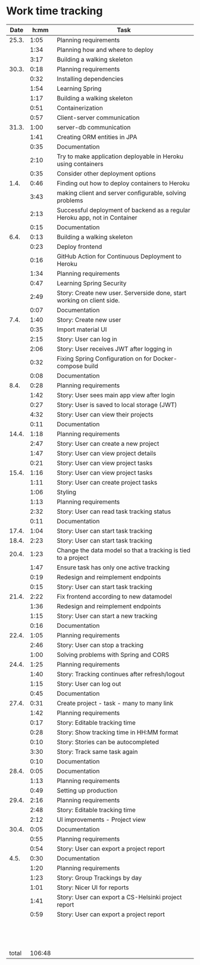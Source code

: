 # Work time tracking

| Date  | h:mm   | Task                                                                       |
| ----- | ------ | -------------------------------------------------------------------------- |
| 25.3. | 1:05   | Planning requirements                                                      |
|       | 1:34   | Planning how and where to deploy                                           |
|       | 3:17   | Building a walking skeleton                                                |
| 30.3. | 0:18   | Planning requirements                                                      |
|       | 0:32   | Installing dependencies                                                    |
|       | 1:54   | Learning Spring                                                            |
|       | 1:17   | Building a walking skeleton                                                |
|       | 0:51   | Containerization                                                           |
|       | 0:57   | Client-server communication                                                |
| 31.3. | 1:00   | server-db communication                                                    |
|       | 1:41   | Creating ORM entities in JPA                                               |
|       | 0:35   | Documentation                                                              |
|       | 2:10   | Try to make application deployable in Heroku using containers              |
|       | 0:35   | Consider other deployment options                                          |
| 1.4.  | 0:46   | Finding out how to deploy containers to Heroku                             |
|       | 3:43   | making client and server configurable, solving problems                    |
|       | 2:13   | Successful deployment of backend as a regular Heroku app, not in Container |
|       | 0:15   | Documentation                                                              |
| 6.4.  | 0:13   | Building a walking skeleton                                                |
|       | 0:23   | Deploy frontend                                                            |
|       | 0:16   | GitHub Action for Continuous Deployment to Heroku                          |
|       | 1:34   | Planning requirements                                                      |
|       | 0:47   | Learning Spring Security                                                   |
|       | 2:49   | Story: Create new user. Serverside done, start working on client side.     |
|       | 0:07   | Documentation                                                              |
| 7.4.  | 1:40   | Story: Create new user                                                     |
|       | 0:35   | Import material UI                                                         |
|       | 2:15   | Story: User can log in                                                     |
|       | 2:06   | Story: User receives JWT after logging in                                  |
|       | 0:32   | Fixing Spring Configuration on for Docker-compose build                    |
|       | 0:08   | Documentation                                                              |
| 8.4.  | 0:28   | Planning requirements                                                      |
|       | 1:42   | Story: User sees main app view after login                                 |
|       | 0:27   | Story: User is saved to local storage (JWT)                                |
|       | 4:32   | Story: User can view their projects                                        |
|       | 0:11   | Documentation                                                              |
| 14.4. | 1:18   | Planning requirements                                                      |
|       | 2:47   | Story: User can create a new project                                       |
|       | 1:47   | Story: User can view project details                                       |
|       | 0:21   | Story: User can view project tasks                                         |
| 15.4. | 1:16   | Story: User can view project tasks                                         |
|       | 1:11   | Story: User can create project tasks                                       |
|       | 1:06   | Styling                                                                    |
|       | 1:13   | Planning requirements                                                      |
|       | 2:32   | Story: User can read task tracking status                                  |
|       | 0:11   | Documentation                                                              |
| 17.4. | 1:04   | Story: User can start task tracking                                        |
| 18.4. | 2:23   | Story: User can start task tracking                                        |
| 20.4. | 1:23   | Change the data model so that a tracking is tied to a project              |
|       | 1:47   | Ensure task has only one active tracking                                   |
|       | 0:19   | Redesign and reimplement endpoints                                         |
|       | 0:15   | Story: User can start task tracking                                        |
| 21.4. | 2:22   | Fix frontend according to new datamodel                                    |
|       | 1:36   | Redesign and reimplement endpoints                                         |
|       | 1:15   | Story: User can start a new tracking                                       |
|       | 0:16   | Documentation                                                              |
| 22.4. | 1:05   | Planning requirements                                                      |
|       | 2:46   | Story: User can stop a tracking                                            |
|       | 1:00   | Solving problems with Spring and CORS                                      |
| 24.4. | 1:25   | Planning requirements                                                      |
|       | 1:40   | Story: Tracking continues after refresh/logout                             |
|       | 1:15   | Story: User can log out                                                    |
|       | 0:45   | Documentation                                                              |
| 27.4. | 0:31   | Create project - task - many to many link                                  |
|       | 1:42   | Planning requirements                                                      |
|       | 0:17   | Story: Editable tracking time                                              |
|       | 0:28   | Story: Show tracking time in HH:MM format                                  |
|       | 0:10   | Story: Stories can be autocompleted                                        |
|       | 3:30   | Story: Track same task again                                               |
|       | 0:10   | Documentation                                                              |
| 28.4. | 0:05   | Documentation                                                              |
|       | 1:13   | Planning requirements                                                      |
|       | 0:49   | Setting up production                                                      |
| 29.4. | 2:16   | Planning requirements                                                      |
|       | 2:48   | Story: Editable tracking time                                              |
|       | 2:12   | UI improvements - Project view                                             |
| 30.4. | 0:05   | Documentation                                                              |
|       | 0:55   | Planning requirements                                                      |
|       | 0:54   | Story: User can export a project report                                    |
| 4.5.  | 0:30   | Documentation                                                              |
|       | 1:20   | Planning requirements                                                      |
|       | 1:23   | Story: Group Trackings by day                                              |
|       | 1:01   | Story: Nicer UI for reports                                                |
|       | 1:41   | Story: User can export a CS-Helsinki project report                        |
|       | 0:59   | Story: User can export a project report                                    |
|       |        |                                                                            |
|       |        |                                                                            |
|       |        |                                                                            |
|       |        |                                                                            |
|       |        |                                                                            |
|       |        |                                                                            |
|       |        |                                                                            |
|       |        |                                                                            |
|       |        |                                                                            |
|       |        |                                                                            |
|       |        |                                                                            |
|       |        |                                                                            |
|       |        |                                                                            |
| total | 106:48 |                                                                            |

